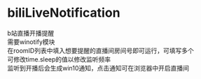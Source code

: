 # biliLiveNotification
b站直播开播提醒  
需要winotify模块  
在roomID列表中填入想要提醒的直播间房间号即可运行，可填写多个  
可修改time.sleep的值以修改监听频率  
监听到开播后会生成win10通知，点击通知可在浏览器中开启直播间  
